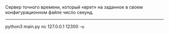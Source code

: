 
Сервер точного времени, который «врет» на заданное в своем конфигурационном файле число секунд. 
________________________________________________________________________________________________
python3 main.py
nc 127.0.0.1 12300 -u
